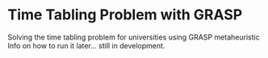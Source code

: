 # Time Tabling Problem with GRASP
Solving the time tabling problem for universities using GRASP metaheuristic
Info on how to run it later... still in development.
